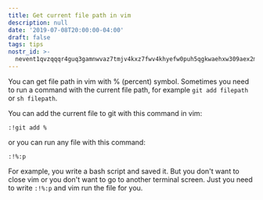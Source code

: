 ```yaml
---
title: Get current file path in vim
description: null
date: '2019-07-08T20:00:00-04:00'
draft: false
tags: tips
nostr_id: >-
  nevent1qvzqqqr4guq3gamnwvaz7tmjv4kxz7fwv4khyefw0puh5qgkwaehxw309aex2mrp0yhxummnw3ezucnpdejqqgpwn5krk02gnhmk8jegfe0jzf82hl5va47qv6mftt7ks4rlpdlf6skc3xt9
---
```



You can get file path in vim with % (percent) symbol. Sometimes you need to run a command with the current file path, for example `git add filepath` or `sh filepath`.

You can add the current file to git with this command in vim: 

`:!git add %`

or you can run any file with this command:

`:!%:p`

For example, you write a bash script and saved it. But you don't want to close vim or you don't want to go to another terminal screen. Just you need to write `:!%:p` and vim run the file for you.


